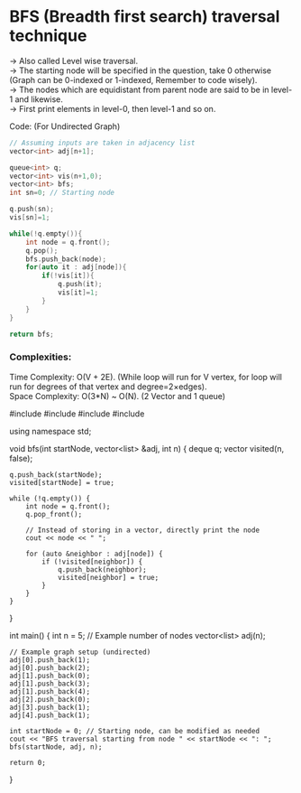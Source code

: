 # BFS (Breadth first search) traversal technique  

-> Also called Level wise traversal.  
-> The starting node will be specified in the question, take 0 otherwise (Graph can be 0-indexed or 1-indexed, Remember to code wisely).  
-> The nodes which are equidistant from parent node are said to be in level-1 and likewise.  
-> First print elements in level-0, then level-1 and so on.

Code: (For Undirected Graph)
```cpp
// Assuming inputs are taken in adjacency list
vector<int> adj[n+1];

queue<int> q;
vector<int> vis(n+1,0);
vector<int> bfs;
int sn=0; // Starting node

q.push(sn);
vis[sn]=1;

while(!q.empty()){
    int node = q.front();
    q.pop();
    bfs.push_back(node);
    for(auto it : adj[node]){
        if(!vis[it]){
            q.push(it);
            vis[it]=1;
        }
    }
}

return bfs;
```

### Complexities:

Time Complexity: O(V + 2E). (While loop will run for V vertex, for loop will run for degrees of that vertex and degree=2×edges).    
Space Complexity: O(3*N) ~ O(N). (2 Vector and 1 queue)

<!-- Adding an efficient approach for BFS Traversal -->
#include <iostream>
#include <queue>
#include <deque>
#include <list>

using namespace std;

void bfs(int startNode, vector<list<int>> &adj, int n) {
    deque<int> q;
    vector<bool> visited(n, false);
    
    q.push_back(startNode);
    visited[startNode] = true;
    
    while (!q.empty()) {
        int node = q.front();
        q.pop_front();
        
        // Instead of storing in a vector, directly print the node
        cout << node << " ";
        
        for (auto &neighbor : adj[node]) {
            if (!visited[neighbor]) {
                q.push_back(neighbor);
                visited[neighbor] = true;
            }
        }
    }
}

int main() {
    int n = 5; // Example number of nodes
    vector<list<int>> adj(n);
    
    // Example graph setup (undirected)
    adj[0].push_back(1);
    adj[0].push_back(2);
    adj[1].push_back(0);
    adj[1].push_back(3);
    adj[1].push_back(4);
    adj[2].push_back(0);
    adj[3].push_back(1);
    adj[4].push_back(1);
    
    int startNode = 0; // Starting node, can be modified as needed
    cout << "BFS traversal starting from node " << startNode << ": ";
    bfs(startNode, adj, n);
    
    return 0;
}
<!-- Key Changes and Optimizations:
Data Structure Change: Instead of using a vector to store the BFS traversal order, we use a deque for the BFS queue. This allows efficient insertion and deletion operations from both ends, which is slightly more optimal than using a vector or list.

Direct Printing: Instead of storing the traversal order in a vector, we directly print the nodes. This reduces memory usage since we're not maintaining an extra structure just to store the order of traversal.

Space Complexity: By avoiding an additional storage vector for the result and using direct printing, we slightly reduce the space complexity to O(N) for the visited list and the deque queue. This makes the space complexity closer to O(N).

Time Complexity:
The time complexity remains O(V + E), where V is the number of vertices and E is the number of edges. This is because each vertex is processed once, and each edge is considered once.

Space Complexity:
The space complexity using this approach is O(N):
O(N) for the visited array.
O(N) for the deque queue (since at most, all nodes might need to be queued).
By printing directly, we avoid an additional O(N) space for storing results.
This approach is particularly useful for environments where memory is constrained, or when you want to avoid the overhead of additional storage structures. -->
